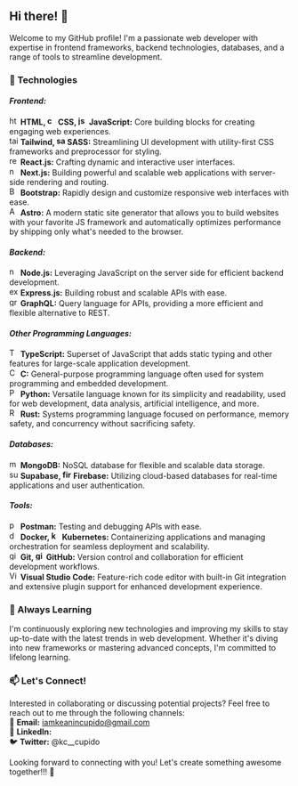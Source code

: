 ## Hi there! 👋
Welcome to my GitHub profile! I'm a passionate web developer with expertise in frontend frameworks, backend technologies, databases, and a range of tools to streamline development.

### 🚀 Technologies
#### _Frontend:_
<img src="https://user-images.githubusercontent.com/25181517/192158954-f88b5814-d510-4564-b285-dff7d6400dad.png" alt="html" width="16"/> **HTML, <img src="https://user-images.githubusercontent.com/25181517/183898674-75a4a1b1-f960-4ea9-abcb-637170a00a75.png" alt="css" width="16"/> CSS, <img src="https://user-images.githubusercontent.com/25181517/117447155-6a868a00-af3d-11eb-9cfe-245df15c9f3f.png" alt="js" width="16"/> JavaScript:** Core building blocks for creating engaging web experiences.  
<img src="https://user-images.githubusercontent.com/25181517/202896760-337261ed-ee92-4979-84c4-d4b829c7355d.png" alt="tailwind" width="16"/> **Tailwind, <img src="https://user-images.githubusercontent.com/25181517/192158956-48192682-23d5-4bfc-9dfb-6511ade346bc.png" alt="sass" width="16"/> SASS:** Streamlining UI development with utility-first CSS frameworks and preprocessor for styling.  
<img src="https://user-images.githubusercontent.com/25181517/183897015-94a058a6-b86e-4e42-a37f-bf92061753e5.png" alt="react" width="16"/> **React.js:** Crafting dynamic and interactive user interfaces.  
<img src="https://github.com/marwin1991/profile-technology-icons/assets/136815194/5f8c622c-c217-4649-b0a9-7e0ee24bd704" alt="next" width="16"/> **Next.js:** Building powerful and scalable web applications with server-side rendering and routing.  
<img width="16" src="https://user-images.githubusercontent.com/25181517/183898054-b3d693d4-dafb-4808-a509-bab54cf5de34.png" alt="Bootstrap" title="Bootstrap"/> **Bootstrap:** Rapidly design and customize responsive web interfaces with ease.  
<img width="16" src="https://github.com/marwin1991/profile-technology-icons/assets/54946572/397c0300-2e47-464e-81eb-6e991c9255fc" alt="Astro" title="Astro"/> **Astro:** A modern static site generator that allows you to build websites with your favorite JS framework and automatically optimizes performance by shipping only what's needed to the browser.


#### _Backend:_
<img src="https://user-images.githubusercontent.com/25181517/183568594-85e280a7-0d7e-4d1a-9028-c8c2209e073c.png" alt="node" width="16"/> **Node.js:** Leveraging JavaScript on the server side for efficient backend development.  
<img src="https://user-images.githubusercontent.com/25181517/183859966-a3462d8d-1bc7-4880-b353-e2cbed900ed6.png" alt="express" width="16"/> **Express.js:** Building robust and scalable APIs with ease.  
<img src="https://user-images.githubusercontent.com/25181517/192107856-aa92c8b1-b615-47c3-9141-ed0d29a90239.png" alt="graphql" width="16"/> **GraphQL:** Query language for APIs, providing a more efficient and flexible alternative to REST.

#### _Other Programming Languages:_
<img width="16" src="https://user-images.githubusercontent.com/25181517/183890598-19a0ac2d-e88a-4005-a8df-1ee36782fde1.png" alt="TypeScript" title="TypeScript"/> **TypeScript:** Superset of JavaScript that adds static typing and other features for large-scale application development.  
<img width="16" src="https://user-images.githubusercontent.com/25181517/192106070-46255bcf-65e6-4c6b-a296-bf8d0d8fb2a7.png" alt="C" title="C"/> **C:** General-purpose programming language often used for system programming and embedded development.  
<img width="16" src="https://user-images.githubusercontent.com/25181517/183423507-c056a6f9-1ba8-4312-a350-19bcbc5a8697.png" alt="Python" title="Python"/> **Python:** Versatile language known for its simplicity and readability, used for web development, data analysis, artificial intelligence, and more.  
<img width="16" src="https://user-images.githubusercontent.com/25181517/192599922-3a8ceb1c-ff1d-40bc-b73c-99ea1182d8ad.png" alt="Rust" title="Rust"/> **Rust:** Systems programming language focused on performance, memory safety, and concurrency without sacrificing safety.

#### _Databases:_
<img src="https://user-images.githubusercontent.com/25181517/182884177-d48a8579-2cd0-447a-b9a6-ffc7cb02560e.png" alt="mongodb" width="16"/> **MongoDB:** NoSQL database for flexible and scalable data storage.  
<img src="https://avatars.githubusercontent.com/u/54469796?s=200&v=4" alt="supabase" width="16"/> **Supabase, <img src="https://user-images.githubusercontent.com/25181517/189716855-2c69ca7a-5149-4647-936d-780610911353.png" alt="firebase" width="16"/> Firebase:** Utilizing cloud-based databases for real-time applications and user authentication.

#### _Tools:_
<img src="https://user-images.githubusercontent.com/25181517/192109061-e138ca71-337c-4019-8d42-4792fdaa7128.png" alt="postman" width="16"/> **Postman:** Testing and debugging APIs with ease.  
<img src="https://user-images.githubusercontent.com/25181517/117207330-263ba280-adf4-11eb-9b97-0ac5b40bc3be.png" alt="docker" width="16"/> **Docker, <img src="https://user-images.githubusercontent.com/25181517/182534006-037f08b5-8e7b-4e5f-96b6-5d2a5558fa85.png" alt="kubernetes" width="16"/> Kubernetes:** Containerizing applications and managing orchestration for seamless deployment and scalability.  
<img src="https://user-images.githubusercontent.com/25181517/192108372-f71d70ac-7ae6-4c0d-8395-51d8870c2ef0.png" alt="git" width="16"/> **Git, <img src="https://user-images.githubusercontent.com/25181517/192108374-8da61ba1-99ec-41d7-80b8-fb2f7c0a4948.png" alt="github" width="16"/> GitHub:** Version control and collaboration for efficient development workflows.  
<img width="16" src="https://user-images.githubusercontent.com/25181517/192108891-d86b6220-e232-423a-bf5f-90903e6887c3.png" alt="Visual Studio Code" title="Visual Studio Code"/> **Visual Studio Code:** Feature-rich code editor with built-in Git integration and extensive plugin support for enhanced development experience.

### 🌱 Always Learning
I'm continuously exploring new technologies and improving my skills to stay up-to-date with the latest trends in web development. Whether it's diving into new frameworks or mastering advanced concepts, I'm committed to lifelong learning.

### 📫 Let's Connect!
Interested in collaborating or discussing potential projects? Feel free to reach out to me through the following channels:  
📧 **Email:** iamkeanincupido@gmail.com  
💼 **LinkedIn:**  
🐦 **Twitter:** @kc__cupido

Looking forward to connecting with you! Let's create something awesome together!!! 🚀
